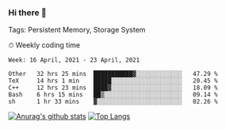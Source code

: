 ### Hi there 👋

Tags: Persistent Memory, Storage System

<!--

[![Anurag's github stats](https://github-readme-stats.vercel.app/api?username=wwyf)](https://github.com/anuraghazra/github-readme-stats)

[![Anurag's github stats](https://github-readme-stats.vercel.app/api?username=wwyf&count_private=true)](https://github.com/anuraghazra/github-readme-stats)


[![Top Langs](https://github-readme-stats.vercel.app/api/top-langs/?username=wwyf&count_private=true&&hide=jupyter%20notebook,html)](https://github.com/anuraghazra/github-readme-stats)



-->


⏱ Weekly coding time

<!--START_SECTION:waka-->
```text
Week: 16 April, 2021 - 23 April, 2021

Other   32 hrs 25 mins  ███████████▓░░░░░░░░░░░░░   47.29 % 
TeX     14 hrs 1 min    █████░░░░░░░░░░░░░░░░░░░░   20.45 % 
C++     12 hrs 23 mins  ████▓░░░░░░░░░░░░░░░░░░░░   18.09 % 
Bash    6 hrs 15 mins   ██▒░░░░░░░░░░░░░░░░░░░░░░   09.14 % 
sh      1 hr 33 mins    ▓░░░░░░░░░░░░░░░░░░░░░░░░   02.26 % 
```
<!--END_SECTION:waka-->



[![Anurag's github stats](https://github-readme-stats.vercel.app/api?username=wwyf&count_private=true&show_icons=true&hide_border=true)](https://github.com/anuraghazra/github-readme-stats) [![Top Langs](https://github-readme-stats.vercel.app/api/top-langs/?username=wwyf&count_private=true&hide=jupyter%20notebook,html,OpenEdge%20ABL&langs_count=10&layout=compact&hide_border=true)](https://github.com/anuraghazra/github-readme-stats)

<!--

[![willianrod's wakatime stats](https://github-readme-stats.vercel.app/api/wakatime?username=wwyf)](https://github.com/anuraghazra/github-readme-stats)


-->
